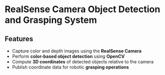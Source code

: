 # **RealSense Camera Object Detection and Grasping System**
## Features
- Capture color and depth images using the **RealSense Camera**  
- Perform **color-based object detection** using **OpenCV**  
- Compute **3D coordinates** of detected objects relative to the camera  
- Publish coordinate data for robotic **grasping operations**

